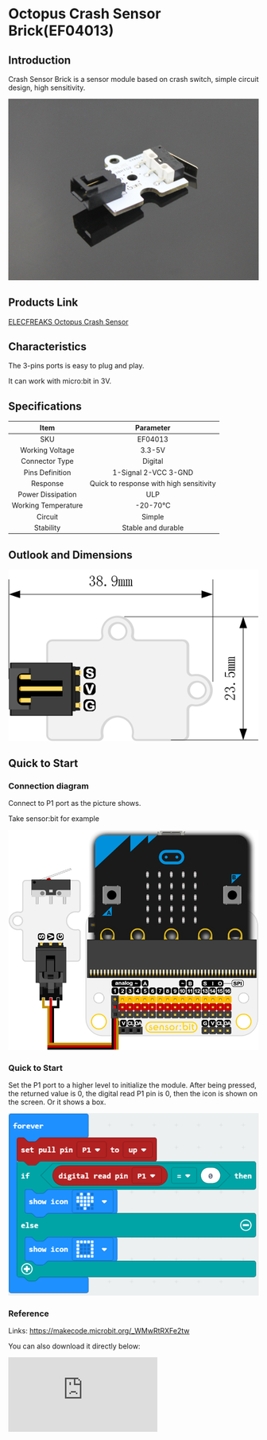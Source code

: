 # Octopus Crash Sensor Brick(EF04013)

## Introduction

 Crash Sensor Brick is a sensor module based on crash switch, simple circuit design, high sensitivity.


 ![](./images/YR7t4Pj.jpg)

## Products Link

[ELECFREAKS Octopus Crash Sensor](https://shop.elecfreaks.com/products/elecfreaks-octopus-crash-sensor?_pos=1&_sid=60f4b6135&_ss=r)

## Characteristics

 The 3-pins ports is easy to plug and play.

  It can work with micro:bit in 3V.

## Specifications


Item | Parameter
:-: | :-:
SKU|EF04013
Working Voltage|3.3-5V
   Connector Type    |Digital
Pins Definition|1-Signal 2-VCC 3-GND
Response|Quick to response with high sensitivity
Power Dissipation|ULP
Working Temperature|-20-70℃
Circuit|Simple
Stability|Stable and durable
## Outlook and Dimensions


 ![](./images/vtK7bwP.png)

## Quick to Start

### Connection diagram
 Connect to P1 port as the picture shows.

Take sensor:bit for example

 ![](./images/UUQlBRi.png)

### Quick to Start
 Set the P1 port to a higher level to initialize the module.
 After being pressed, the returned value is 0,  the digital read P1 pin is  0, then the icon is shown on the screen.
 Or it shows a box.

 ![](./images/Lp93T7L.png)

### Reference
Links: https://makecode.microbit.org/_WMwRtRXFe2tw

You can also download it directly below:


<div
    style={{
        position: 'relative',
        paddingBottom: '60%',
        overflow: 'hidden',
    }}
>
    <iframe
        src="https://makecode.microbit.org/_WMwRtRXFe2tw"
        frameborder="0"
        sandbox="allow-popups allow-forms allow-scripts allow-same-origin"
        style={{
            position: 'absolute',
            width: '100%',
            height: '100%',
        }}
    />
</div>


### Result



When the sensor is pressed, a rectangle is showing on the micro:bit; while released, an icon is showing on the micro:bit.

## Relevant Cases


## Technique Files
